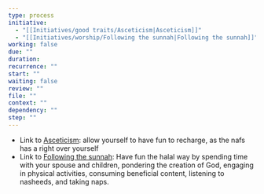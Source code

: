 ```yaml
---
type: process
initiative:
  - "[[Initiatives/good traits/Asceticism|Asceticism]]"
  - "[[Initiatives/worship/Following the sunnah|Following the sunnah]]"
working: false
due: ""
duration: 
recurrence: ""
start: ""
waiting: false
review: ""
file: ""
context: ""
dependency: ""
step: ""
---
```


* Link to [Asceticism](Initiatives/good%20traits/Asceticism.md): allow yourself to have fun to recharge, as the nafs has a right over yourself
* Link to [Following the sunnah](Initiatives/worship/Following%20the%20sunnah.md): Have fun the halal way by spending time with your spouse and children, pondering the creation of God, engaging in physical activities, consuming beneficial content, listening to nasheeds, and taking naps.
 
